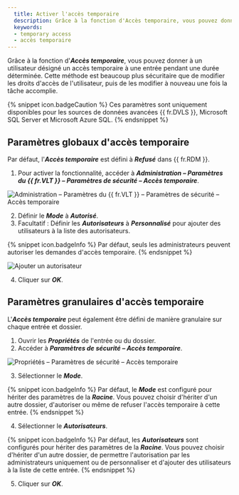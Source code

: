 ```yaml
---
  title: Activer l'accès temporaire
  description: Grâce à la fonction d'Accès temporaire, vous pouvez donner à un utilisateur désigné un accès temporaire à une entrée pendant une durée déterminée. Cette méthode est beaucoup plus sécuritaire que de modifier les droits d'accès de l'utilisateur, puis de les modifier à nouveau une fois la tâche accomplie.
  keywords:
  - temporary access
  - accès temporaire
---
```

Grâce à la fonction d'***Accès temporaire***, vous pouvez donner à un utilisateur désigné un accès temporaire à une entrée pendant une durée déterminée. Cette méthode est beaucoup plus sécuritaire que de modifier les droits d'accès de l'utilisateur, puis de les modifier à nouveau une fois la tâche accomplie.

{% snippet icon.badgeCaution %}
Ces paramètres sont uniquement disponibles pour les sources de données avancées {{ fr.DVLS }}, Microsoft SQL Server et Microsoft Azure SQL.
{% endsnippet %}

## Paramètres globaux d'accès temporaire

Par défaut, l'***Accès temporaire*** est défini à ***Refusé*** dans {{ fr.RDM }}.
1. Pour activer la fonctionnalité, accéder à ***Administration – Paramètres du {{ fr.VLT }} – Paramètres de sécurité – Accès temporaire***.

![Administration – Paramètres du {{ fr.VLT }} – Paramètres de sécurité – Accès temporaire](https://webdevolutions.azureedge.net/docs/fr/kb/KB2082.png)

2. Définir le ***Mode*** à ***Autorisé***.
1. Facultatif : Définir les ***Autorisateurs*** à ***Personnalisé*** pour ajouter des utilisateurs à la liste des autorisateurs.

{% snippet icon.badgeInfo %}
Par défaut, seuls les administrateurs peuvent autoriser les demandes d'accès temporaire.
{% endsnippet %}

![Ajouter un autorisateur](https://webdevolutions.azureedge.net/docs/fr/kb/KB2084.png)

4. Cliquer sur ***OK***.

## Paramètres granulaires d'accès temporaire

L'***Accès temporaire*** peut également être défini de manière granulaire sur chaque entrée et dossier.
1. Ouvrir les ***Propriétés*** de l'entrée ou  du dossier.
1. Accéder à ***Paramètres de sécurité – Accès temporaire***.

![Propriétés – Paramètres de sécurité – Accès temporaire](https://webdevolutions.azureedge.net/docs/fr/kb/KB2083.png)

3. Sélectionner le ***Mode***.

{% snippet icon.badgeInfo %}
Par défaut, le ***Mode*** est configuré pour hériter des paramètres de la ***Racine***. Vous pouvez choisir d'hériter d'un autre dossier, d'autoriser ou même de refuser l'accès temporaire à cette entrée.
{% endsnippet %}

4. Sélectionner le ***Autorisateurs***.

{% snippet icon.badgeInfo %}
Par défaut, les ***Autorisateurs*** sont configurés pour hériter des paramètres de la ***Racine***. Vous pouvez choisir d'hériter d'un autre dossier, de permettre l'autorisation par les administrateurs uniquement ou de personnaliser et d'ajouter des utilisateurs à la liste de cette entrée.
{% endsnippet %}

5. Cliquer sur ***OK***.
